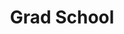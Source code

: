 ---
path: "/eats/grad-school"
title: "Grad School"
image: "https://source.unsplash.com/E6HjQaB7UEA/400x300"
orderops: ["takeout"]
category: "eats"
hours: "11am-9pm Monday through Friday. 12pm-9pm Saturday"
eatsType: "American"
website: "http://restaurantwebx.com/GradSchool/"
facebook: "https://www.facebook.com/Grad-School-84764887589"
address: "820 E Walnut St, # A Springfield, Missouri 65806"
phone: "4178668163"
tags: ["american", "burgers"]
---